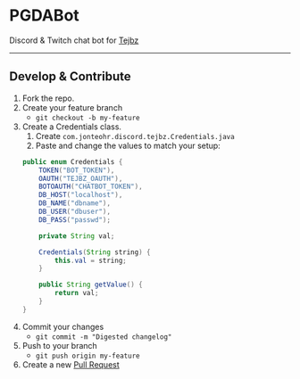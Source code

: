 # PGDABot
Discord & Twitch chat bot for [Tejbz](https://twitch.tv/tejbz)

---

## Develop & Contribute
1. Fork the repo.
2. Create your feature branch
    * `git checkout -b my-feature`
3. Create a Credentials class.
    1. Create `com.jonteohr.discord.tejbz.Credentials.java`
    2. Paste and change the values to match your setup:
    ```java
	public enum Credentials {
		TOKEN("BOT_TOKEN"),
		OAUTH("TEJBZ_OAUTH"),
		BOTOAUTH("CHATBOT_TOKEN"),
		DB_HOST("localhost"),
		DB_NAME("dbname"),
		DB_USER("dbuser"),
		DB_PASS("passwd");

		private String val;

		Credentials(String string) {
			this.val = string;
		}

		public String getValue() {
			return val;
		}
	}
	```
4. Commit your changes
    * `git commit -m "Digested changelog"`
5. Push to your branch
    * `git push origin my-feature`
6. Create a new [Pull Request](https://github.com/condolent/pgda/compare)